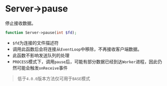 # Server->pause

停止接收数据。
```php
function Server->pause(int $fd);
```

* `$fd`为连接的文件描述符
* 调用此函数后会将连接从`EventLoop`中移除，不再接收客户端数据。
* 此函数不影响发送队列的处理
* `PROCESS`模式下，调用`pause`后，可能有部分数据已经到达`Worker`进程，因此仍然可能会触发`onReceive`事件

> 低于`4.0.0`版本方法仅可用于`BASE`模式